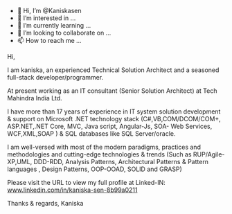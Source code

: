 - 👋 Hi, I’m @Kaniskasen
- 👀 I’m interested in ...
- 🌱 I’m currently learning ...
- 💞️ I’m looking to collaborate on ...
- 📫 How to reach me ...

<!---
Kaniskasen/Kaniskasen is a ✨ special ✨ repository because its `README.md` (this file) appears on your GitHub profile.
You can click the Preview link to take a look at your changes.
--->
Hi,

I am kaniska, an experienced Technical Solution Architect and a seasoned full-stack developer/programmer.

At present working as an IT consultant (Senior Solution Architect) at Tech Mahindra India Ltd. 

I have more than 17 years of experience in IT system solution development & support on Microsoft .NET technology stack (C#,VB,COM/DCOM/COM+, ASP.NET,.NET Core, MVC, Java script, Angular-Js, SOA- Web Services, WCF,XML,SOAP ) & SQL databases like SQL Server/oracle. 

I am well-versed with most of the modern paradigms, practices and methodologies and cutting-edge technologies & trends (Such as RUP/Agile-XP,UML, DDD-RDD, Analysis Patterns, Architectural Patterns & Pattern languages , Design Patterns, OOP-OOAD, SOLID and GRASP)

Please visit the URL to view my full profile at Linked-IN:
www.linkedin.com/in/kaniska-sen-8b99a0211

Thanks & regards,
Kaniska
